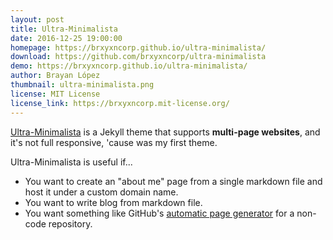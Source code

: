 ```yaml
---
layout: post
title: Ultra-Minimalista
date: 2016-12-25 19:00:00
homepage: https://brxyxncorp.github.io/ultra-minimalista/
download: https://github.com/brxyxncorp/ultra-minimalista
demo: https://brxyxncorp.github.io/ultra-minimalista/
author: Brayan López
thumbnail: ultra-minimalista.png
license: MIT License
license_link: https://brxyxncorp.mit-license.org/
---
```


[Ultra-Minimalista](https://brxyxncorp.github.io/ultra-minimal-theme/)
is a Jekyll theme that supports **multi-page websites**, and it's not
full responsive, 'cause was my first theme.

Ultra-Minimalista is useful if...

* You want to create an "about me" page from a single markdown file and
  host it under a custom domain name.
* You want to write blog from markdown file.
* You want something like GitHub's [automatic page
  generator](http://pages.github.com/) for a non-code repository.
